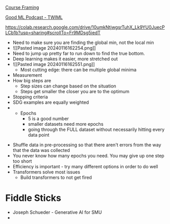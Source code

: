 [Course Framing](https://docs.google.com/document/d/1jUDR61z1pCCXnpr2CbXJXywe45MrSabPuijx2BPO0Sg/edit?pli=1)

[Good ML Podcast - TWIML](https://twimlai.com/)

https://colab.research.google.com/drive/10umkNtjwgsrTuhX_Lk9YU0JuecPLCb1b?usp=sharing#scrollTo=Fr9MDsg5iedT

- Need to make sure you are finding the global min, not the local min
- ![[Pasted image 20240116162254.png]]
- Need to jump up pretty far to run down to find the true bottom. 
- Deep learning makes it easier, more stretched out
- ![[Pasted image 20240116162551.png]]
	- Most cutting edge: there can be multiple global minima 
- Measurement
- How big steps are
	- Step sizes can change based on the situation
	- Steps get smaller the closer you are to the optimum
- Stopping criteria
- SDG examples are equally weighted
- * Epochs
	* 5 is a good number
	* smaller datasets need more epochs
	* going through the FULL dataset without necessarily hitting every data point
* Shuffle data in pre-processing so that there aren't errors from the way that the data was collected
* You never know how many epochs you need. You may give up one step too short
* Efficiency is important - try many different options in order to do well
* Transformers solve most issues
	* Build transformers to not get fired 

# Fiddle Sticks
- Joseph Schueder - Generative AI for SMU
- 